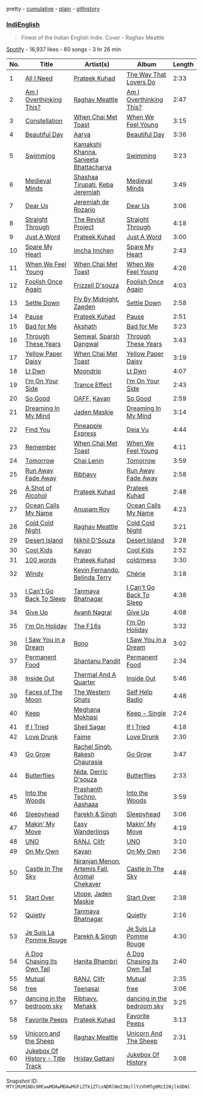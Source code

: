 pretty - [cumulative](/playlists/cumulative/37i9dQZF1DX6sDj4CL6UK6.md) - [plain](/playlists/plain/37i9dQZF1DX6sDj4CL6UK6) - [githistory](https://github.githistory.xyz/mackorone/spotify-playlist-archive/blob/main/playlists/plain/37i9dQZF1DX6sDj4CL6UK6)

### [IndiEnglish](https://open.spotify.com/playlist/37i9dQZF1DX6sDj4CL6UK6)

> Finest of the Indian English Indie\. Cover \- Raghav Meattle

[Spotify](https://open.spotify.com/user/spotify) - 16,937 likes - 60 songs - 3 hr 26 min

| No. | Title | Artist(s) | Album | Length |
|---|---|---|---|---|
| 1 | [All I Need](https://open.spotify.com/track/47hXMyQDGW8sA1NGqmFL7h) | [Prateek Kuhad](https://open.spotify.com/artist/0tC995Rfn9k2l7nqgCZsV7) | [The Way That Lovers Do](https://open.spotify.com/album/4WLh56ZjwINYBNhaxLvEhA) | 2:33 |
| 2 | [Am I Overthinking This?](https://open.spotify.com/track/0nHm0hPOwDYwwCbZUs0XKv) | [Raghav Meattle](https://open.spotify.com/artist/7lTlD9L3QhfOH13Z0n1ibN) | [Am I Overthinking This?](https://open.spotify.com/album/54UsiUkSKRfIkSc7qPAhn1) | 2:47 |
| 3 | [Constellation](https://open.spotify.com/track/17PGQK2meDHoEqSHnWmPJ1) | [When Chai Met Toast](https://open.spotify.com/artist/04hYGGSjYtLekuuJXEGrIl) | [When We Feel Young](https://open.spotify.com/album/1AvbjQPZdXfaJ91hdcoOQo) | 3:15 |
| 4 | [Beautiful Day](https://open.spotify.com/track/1mhBPosKQsDnyMtJRCVkDf) | [Aarya](https://open.spotify.com/artist/0hiGMrsjO7uwlfNq4NS7wf) | [Beautiful Day](https://open.spotify.com/album/2Xp0U1Ug2UXkCZhlKEsh4I) | 3:36 |
| 5 | [Swimming](https://open.spotify.com/track/0jf7Z8WEKagWMyIIqioial) | [Kamakshi Khanna](https://open.spotify.com/artist/1HMOlfBc4CK1WXcIeNnLPq), [Sanjeeta Bhattacharya](https://open.spotify.com/artist/4Kz7utJFZMqzO9lS4mfgvc) | [Swimming](https://open.spotify.com/album/4cmTN5VnKA4aMvsMv0IzTQ) | 3:23 |
| 6 | [Medieval Minds](https://open.spotify.com/track/5rhCzgfI1KYJJeCRvb10Kw) | [Shashaa Tirupati](https://open.spotify.com/artist/12CpR4SNDzVIlDoPSeNFeW), [Keba Jeremiah](https://open.spotify.com/artist/6DkjwBFBsTAzEo9M5HCI9c) | [Medieval Minds](https://open.spotify.com/album/4Wu97w4VsQIhIZ1br2Modf) | 3:49 |
| 7 | [Dear Us](https://open.spotify.com/track/1Yt5Jo4jR1eLpxAj05vCvN) | [Jeremiah de Rozario](https://open.spotify.com/artist/77JtYqejZiIOtqTfrtadna) | [Dear Us](https://open.spotify.com/album/3cauT2XM9GVuKgnv0uUEtm) | 3:06 |
| 8 | [Straight Through](https://open.spotify.com/track/7f6Neegr5RGVQlJlBXfFpX) | [The Revisit Project](https://open.spotify.com/artist/2yBkLqum2uhfESXbRF9eD9) | [Straight Through](https://open.spotify.com/album/32fagwM4LQVX8UmxSfQK3w) | 4:18 |
| 9 | [Just A Word](https://open.spotify.com/track/4iP7HF6dhCmvXOk6pHnX9u) | [Prateek Kuhad](https://open.spotify.com/artist/0tC995Rfn9k2l7nqgCZsV7) | [Just A Word](https://open.spotify.com/album/6vsFUU0gYqbQVoV2tiz94v) | 3:00 |
| 10 | [Spare My Heart](https://open.spotify.com/track/5jjnLuRNoiLsk2Ew7of6rI) | [Imcha Imchen](https://open.spotify.com/artist/279G7M1MozdYogR2qrcMtA) | [Spare My Heart](https://open.spotify.com/album/4yF6GYnhCa6GZvLBujpp0D) | 2:43 |
| 11 | [When We Feel Young](https://open.spotify.com/track/5GJPqaqlCSN19ReZ3Hmue4) | [When Chai Met Toast](https://open.spotify.com/artist/04hYGGSjYtLekuuJXEGrIl) | [When We Feel Young](https://open.spotify.com/album/3rvRY86fVViOvc7ry7IZWq) | 4:26 |
| 12 | [Foolish Once Again](https://open.spotify.com/track/5fv2dx3jfxxX8Gqvzl6TjI) | [Frizzell D'souza](https://open.spotify.com/artist/17j8WfojaUlIDrnDG7IfIQ) | [Foolish Once Again](https://open.spotify.com/album/2F8nmRroxmD3yHbnFiN1tV) | 4:03 |
| 13 | [Settle Down](https://open.spotify.com/track/57mB16Xs06a7xpmtazYuLi) | [Fly By Midnight](https://open.spotify.com/artist/4rQTEdG6hDVOlDUFKs9EjZ), [Zaeden](https://open.spotify.com/artist/5lMNphVhMLvhFmTWiKiLA2) | [Settle Down](https://open.spotify.com/album/56gEUYYtzrS7DHlsF5q7k5) | 2:58 |
| 14 | [Pause](https://open.spotify.com/track/5h1L6nOR9QYXeeNW14aeus) | [Prateek Kuhad](https://open.spotify.com/artist/0tC995Rfn9k2l7nqgCZsV7) | [Pause](https://open.spotify.com/album/3vKSAwLbfwXygEiGH1vpvs) | 2:51 |
| 15 | [Bad for Me](https://open.spotify.com/track/4h5YzicLLdtt8NSRU8cRmF) | [Akshath](https://open.spotify.com/artist/35XjIi7RK4ckjgBrE6CcQo) | [Bad for Me](https://open.spotify.com/album/6I3uThRU2DxXUG7HlQJn2a) | 3:23 |
| 16 | [Through These Years](https://open.spotify.com/track/34OnHRNEwBUIzICP1FulTO) | [Semwal](https://open.spotify.com/artist/0uNhaTjKYwyBEKJoG7gPjq), [Sparsh Dangwal](https://open.spotify.com/artist/1SClATlfgXE2qlr4FcEhUS) | [Through These Years](https://open.spotify.com/album/2i4UWMCrYHyvV1pSllSDpu) | 3:43 |
| 17 | [Yellow Paper Daisy](https://open.spotify.com/track/5aQe0faFOjeskrHwpleXLJ) | [When Chai Met Toast](https://open.spotify.com/artist/04hYGGSjYtLekuuJXEGrIl) | [Yellow Paper Daisy](https://open.spotify.com/album/13ATYLc7i4HuNbQrAEawOH) | 3:19 |
| 18 | [Lt Dwn](https://open.spotify.com/track/4f1spv2bssB5VP9VGgzH1i) | [Moondrip](https://open.spotify.com/artist/4nDtB3eC5cOCiA27wYqDTh) | [Lt Dwn](https://open.spotify.com/album/5ldsw3j4SYLuTmtc4jLWGm) | 4:07 |
| 19 | [I’m On Your Side](https://open.spotify.com/track/5NUFanXmuh51dgRQ18xRAQ) | [Trance Effect](https://open.spotify.com/artist/21P08lfKfkMN14Fs25E93A) | [I’m On Your Side](https://open.spotify.com/album/0rW3Lx8FykpGzsp2d3AZkE) | 2:43 |
| 20 | [So Good](https://open.spotify.com/track/0CawrCDxkBgaR2ImcpQYMm) | [OAFF](https://open.spotify.com/artist/2k66ibJfgMigF5QWqUgLyR), [Kayan](https://open.spotify.com/artist/3lfolnS8yn0VWK2FKM0hWs) | [So Good](https://open.spotify.com/album/7zp2nLduPlDbfn9ejFTuZE) | 2:59 |
| 21 | [Dreaming In My Mind](https://open.spotify.com/track/5d0vzUSG3l87BRtGR726RN) | [Jaden Maskie](https://open.spotify.com/artist/14GDCPY8cDyxLReAEXiNt0) | [Dreaming In My Mind](https://open.spotify.com/album/1pCyN5L4pRaw7l0ouq9AFF) | 3:14 |
| 22 | [Find You](https://open.spotify.com/track/0fxrvyjyQ8Eht15dSh6wa5) | [Pineapple Express](https://open.spotify.com/artist/68l0QuZV2CAaQqXP4o75fn) | [Deja Vu](https://open.spotify.com/album/2I7m8ajkcmyuaYWdVG2VoC) | 4:44 |
| 23 | [Remember](https://open.spotify.com/track/3cqeFHqx2y05J7skmbc743) | [When Chai Met Toast](https://open.spotify.com/artist/04hYGGSjYtLekuuJXEGrIl) | [When We Feel Young](https://open.spotify.com/album/1AvbjQPZdXfaJ91hdcoOQo) | 4:11 |
| 24 | [Tomorrow](https://open.spotify.com/track/7IrCTxnRCyhLhTYEf729Ni) | [Chai Lenin](https://open.spotify.com/artist/3yG7K52cBqJ7HPqrNKsAF3) | [Tomorrow](https://open.spotify.com/album/46ergrjBnO4VMGR4gc6HbS) | 3:59 |
| 25 | [Run Away Fade Away](https://open.spotify.com/track/5HhVt8U5NqH4zzOgfNESFx) | [Ribhavv](https://open.spotify.com/artist/01nF5O4sTf8RDuec39ZPnp) | [Run Away Fade Away](https://open.spotify.com/album/1hWKy5EBlTQU2E8JnZvrtv) | 2:58 |
| 26 | [A Shot of Alcohol](https://open.spotify.com/track/5RjOdVrGkXEo1hEaAlHgq4) | [Prateek Kuhad](https://open.spotify.com/artist/0tC995Rfn9k2l7nqgCZsV7) | [Prateek Kuhad](https://open.spotify.com/album/2XgppkF85xmQ2zCUqpuCjb) | 2:48 |
| 27 | [Ocean Calls My Name](https://open.spotify.com/track/0E6j1oe4eGdjtb039vhXq8) | [Anupam Roy](https://open.spotify.com/artist/5LZ894xYE9MG1sal0gjt5L) | [Ocean Calls My Name](https://open.spotify.com/album/554nCrw78BshclRnREAjUV) | 4:23 |
| 28 | [Cold Cold Night](https://open.spotify.com/track/7yHpjfYiFCKs0pFSUndEuI) | [Raghav Meattle](https://open.spotify.com/artist/7lTlD9L3QhfOH13Z0n1ibN) | [Cold Cold Night](https://open.spotify.com/album/1WuSRJC0L115CkTTMOCTuy) | 3:21 |
| 29 | [Desert Island](https://open.spotify.com/track/4v4lyqBQuvFyIzPkrVX1xQ) | [Nikhil D'Souza](https://open.spotify.com/artist/39fT56OHEL2E98zDKrqBsC) | [Desert Island](https://open.spotify.com/album/0FOG8vBG0OfDwFVfKDwf29) | 3:28 |
| 30 | [Cool Kids](https://open.spotify.com/track/4EARhoKrvwopHfqiEd4xSo) | [Kayan](https://open.spotify.com/artist/3lfolnS8yn0VWK2FKM0hWs) | [Cool Kids](https://open.spotify.com/album/2nFDQjOYZqRB7THcM5eEqs) | 2:52 |
| 31 | [100 words](https://open.spotify.com/track/5tJqtSvAfTJkMrV4Wst4Le) | [Prateek Kuhad](https://open.spotify.com/artist/0tC995Rfn9k2l7nqgCZsV7) | [cold/mess](https://open.spotify.com/album/6FzicG6wlKHogiRaGAbvBK) | 3:30 |
| 32 | [Windy](https://open.spotify.com/track/24eAf2cgB8ZQbaxE1HaygY) | [Kevin Fernando](https://open.spotify.com/artist/0hLMKcdVjEseHo45rgzeIq), [Belinda Terry](https://open.spotify.com/artist/01r8UcTZF5qe9aodd9ypsx) | [Chérie](https://open.spotify.com/album/3VpTYKbea17lRbiCHob5ov) | 3:18 |
| 33 | [I Can't Go Back To Sleep](https://open.spotify.com/track/6Ni5Bvv11v0KvqFddmUJC9) | [Tanmaya Bhatnagar](https://open.spotify.com/artist/1kzKlwoZunQPBWRLCZ7ZvS) | [I Can't Go Back To Sleep](https://open.spotify.com/album/7F52Qrxl2V5moUvEHf5hAc) | 4:38 |
| 34 | [Give Up](https://open.spotify.com/track/41b1nydaPsdAn4R3sqoVWu) | [Avanti Nagral](https://open.spotify.com/artist/2Wwa2Sov84hVY7Hxfqu71Y) | [Give Up](https://open.spotify.com/album/17GJjmUe6dkPDRN1DCOv3t) | 4:08 |
| 35 | [I'm On Holiday](https://open.spotify.com/track/7ywG4HmmsUCoM2g88z1D0f) | [The F16s](https://open.spotify.com/artist/5PVlXEAvlt6SfYpWBYTM4C) | [I'm On Holiday](https://open.spotify.com/album/618dFbVK7B8HN1dLHuj8Nw) | 3:32 |
| 36 | [I Saw You in a Dream](https://open.spotify.com/track/7mYEYvpOp49czRGOlQus9F) | [Rono](https://open.spotify.com/artist/7nAIsV0i8kg2XRCK14YUB6) | [I Saw You in a Dream](https://open.spotify.com/album/33p2rB65gI3GQDxw0XdOzw) | 3:02 |
| 37 | [Permanent Food](https://open.spotify.com/track/2tt1Q2eYTrMl7fhfPqOGlG) | [Shantanu Pandit](https://open.spotify.com/artist/0s6UCPuypDgqfdqp0bypNG) | [Permanent Food](https://open.spotify.com/album/4mwKW9CZbncuZCitTBQbRc) | 2:34 |
| 38 | [Inside Out](https://open.spotify.com/track/7LIAu8r9Zv92LF8ZpKq5Zn) | [Thermal And A Quarter](https://open.spotify.com/artist/6lF7uyAQEbDrnFNAXyyQQ6) | [Inside Out](https://open.spotify.com/album/414ncNsZZbp83LU3VtH8n2) | 5:46 |
| 39 | [Faces of The Moon](https://open.spotify.com/track/3ojKMFsQjJC2vx9h5c3RNB) | [The Western Ghats](https://open.spotify.com/artist/3vX5K7r9Icdjsrlax4FzWv) | [Self Help Radio](https://open.spotify.com/album/7BcuPEUyxXNmRjRIlFX24v) | 4:48 |
| 40 | [Keep](https://open.spotify.com/track/4eYkUYICxHoejgygQmBZR9) | [Meghana Mokhasi](https://open.spotify.com/artist/1o2ZuDHSBbuSRRdPiBaSGW) | [Keep \- Single](https://open.spotify.com/album/0VlDd0PvwmbCvCZO4qGcK5) | 2:24 |
| 41 | [If I Tried](https://open.spotify.com/track/1GBzKGW8kLGhL6eMPZRly8) | [Sheil Sagar](https://open.spotify.com/artist/2PEzZphNZ2CtfL7V8j9AWy) | [If I Tried](https://open.spotify.com/album/7tAEmbfsN6V6fwnULj3rrd) | 4:18 |
| 42 | [Love Drunk](https://open.spotify.com/track/7Lek6TgDH6aEi6jdDuEeaC) | [Faime](https://open.spotify.com/artist/6bNCZ9mUA7Qpg8Vu6WGox4) | [Love Drunk](https://open.spotify.com/album/4InhKcOEUc6o8aj9ty30lO) | 2:30 |
| 43 | [Go Grow](https://open.spotify.com/track/4XSTKp0ndMNj4RTvfOAlzW) | [Rachel Singh](https://open.spotify.com/artist/4yrsPV1KOPO7GTR1Dlds8V), [Rakesh Chaurasia](https://open.spotify.com/artist/10LLaI6A4jACT6M5ddEEFg) | [Go Grow](https://open.spotify.com/album/2m0HEB5QkPWqeaf4V133JM) | 3:47 |
| 44 | [Butterflies](https://open.spotify.com/track/033GYoHqCnmfr1LTqyViIl) | [Nida](https://open.spotify.com/artist/3uJI2m1BhqeAmoYBzRcuLs), [Derric D'souza](https://open.spotify.com/artist/5d5eoKkR83aVdBq4CCHG1b) | [Butterflies](https://open.spotify.com/album/19Yi3gxMj8QCiA6zUcGi2N) | 2:33 |
| 45 | [Into the Woods](https://open.spotify.com/track/6tS5yFBtVzDEAsbgk4DONu) | [Prashanth Techno](https://open.spotify.com/artist/4JFVZaGeqeKsZTec9xdUwc), [Aashaaa](https://open.spotify.com/artist/5JSviKyDNcTH0oLphFrpVx) | [Into the Woods](https://open.spotify.com/album/3jwR7GNB7jLzHO18nVAzdu) | 3:59 |
| 46 | [Sleepyhead](https://open.spotify.com/track/5WppvSzsJBoQhT6V8HV9U8) | [Parekh & Singh](https://open.spotify.com/artist/5HyacDSdBkCTDOBoX49ayp) | [Sleepyhead](https://open.spotify.com/album/3fw8NcJqdA53NtZHGzU6cS) | 3:06 |
| 47 | [Makin' My Move](https://open.spotify.com/track/7FQ8a1PJLyQkiJCeI8MTVD) | [Easy Wanderlings](https://open.spotify.com/artist/2hfWu4We2fbIRY9kClxBHT) | [Makin' My Move](https://open.spotify.com/album/150hkUZW2dWT2CEDvk5UA1) | 4:19 |
| 48 | [UNO](https://open.spotify.com/track/6Fsp0QzecAzkHEJn1QInU8) | [RANJ](https://open.spotify.com/artist/1vR6C8xoVTgy9yVRsCsr7H), [Clifr](https://open.spotify.com/artist/1o9ja4Dha8IqKI3e5DpH14) | [UNO](https://open.spotify.com/album/6OZef64g2SeanHZyzsaLiW) | 3:10 |
| 49 | [On My Own](https://open.spotify.com/track/12jHntVUvHSFiXiLW1eaVy) | [Kayan](https://open.spotify.com/artist/3lfolnS8yn0VWK2FKM0hWs) | [On My Own](https://open.spotify.com/album/3IpkOKy7xlKRyJ8TNZGOz0) | 2:36 |
| 50 | [Castle In The Sky](https://open.spotify.com/track/7IXkNPrfMWjigapPfs1BoL) | [Niranjan Menon](https://open.spotify.com/artist/3U14e8ytLENdFrJLKArp7d), [Artemis Fall](https://open.spotify.com/artist/2MTUquJfZa080O7BQoDBgu), [Aromal Chekaver](https://open.spotify.com/artist/730w8BmSWsTCB4sBCnBkFa) | [Castle In The Sky](https://open.spotify.com/album/4JYNyfvDS7So6b0HmnAZ2i) | 4:48 |
| 51 | [Start Over](https://open.spotify.com/track/00o6tjjeGukLZiL6E42Oki) | [Utope](https://open.spotify.com/artist/7vv9ZatuDKlxihVvSbLHbN), [Jaden Maskie](https://open.spotify.com/artist/14GDCPY8cDyxLReAEXiNt0) | [Start Over](https://open.spotify.com/album/4uAIRF3atS9Oy6xxmVoFdC) | 2:38 |
| 52 | [Quietly](https://open.spotify.com/track/3aJDhov9eiYdUHCVaikyT9) | [Tanmaya Bhatnagar](https://open.spotify.com/artist/1kzKlwoZunQPBWRLCZ7ZvS) | [Quietly](https://open.spotify.com/album/4bkS3W1Ytu01CF01e8ZBFn) | 2:16 |
| 53 | [Je Suis La Pomme Rouge](https://open.spotify.com/track/5HzPAB3IWjlH1KHDoTuv9P) | [Parekh & Singh](https://open.spotify.com/artist/5HyacDSdBkCTDOBoX49ayp) | [Je Suis La Pomme Rouge](https://open.spotify.com/album/071Ym9vm31HXWiF14VARnv) | 4:30 |
| 54 | [A Dog Chasing Its Own Tail](https://open.spotify.com/track/4DfmnGTcqwD5C7VtNY9AtX) | [Hanita Bhambri](https://open.spotify.com/artist/3Y5nIabMJLTsWgW6Jqdn7n) | [A Dog Chasing Its Own Tail](https://open.spotify.com/album/0WFwYv6lASwvE4GfM62UxP) | 2:40 |
| 55 | [Mutual](https://open.spotify.com/track/25T9KzOqSe44j3nsWuKfiM) | [RANJ](https://open.spotify.com/artist/1vR6C8xoVTgy9yVRsCsr7H), [Clifr](https://open.spotify.com/artist/1o9ja4Dha8IqKI3e5DpH14) | [Mutual](https://open.spotify.com/album/5zjzWWpPmYwZVTTHXOL3Vy) | 2:35 |
| 56 | [free](https://open.spotify.com/track/6AZFB9yD5kyahBrPhv9i4E) | [Teenasai](https://open.spotify.com/artist/6xIdf78GSxt5FrRC4RC6Uj) | [free](https://open.spotify.com/album/6x5uvmf4EOslQGWPOREQEf) | 3:06 |
| 57 | [dancing in the bedroom sky](https://open.spotify.com/track/6pszbuiSRAzNOUhKp2X8Fs) | [Ribhavv](https://open.spotify.com/artist/01nF5O4sTf8RDuec39ZPnp), [Mehakk](https://open.spotify.com/artist/5LwKjozJ2UXQ87xIFeCBdr) | [dancing in the bedroom sky](https://open.spotify.com/album/1NuPAPVolzg3Wd5UbCwWUp) | 3:25 |
| 58 | [Favorite Peeps](https://open.spotify.com/track/4dUOiTUovOCy91uztDlUp3) | [Prateek Kuhad](https://open.spotify.com/artist/0tC995Rfn9k2l7nqgCZsV7) | [Favorite Peeps](https://open.spotify.com/album/4i9rebiZc9xWUtX0QGJGoI) | 3:13 |
| 59 | [Unicorn and the Sheep](https://open.spotify.com/track/4YWeZa7AfJArkijVVq8ayc) | [Raghav Meattle](https://open.spotify.com/artist/7lTlD9L3QhfOH13Z0n1ibN) | [Unicorn And The Sheep](https://open.spotify.com/album/1Gd4ISqgkzf5WZHLjzUaHI) | 2:31 |
| 60 | [Jukebox Of History \- Title Track](https://open.spotify.com/track/5TckSQXTGcIBl17jE7yY0F) | [Hriday Gattani](https://open.spotify.com/artist/0xWGBvlwCBHAgXyR7TmPwp) | [Jukebox Of History](https://open.spotify.com/album/00xX5TjEFY70OoI3Vo1mXv) | 3:08 |

Snapshot ID: `MTY1MzM1NDc0MCwwMDAwMDAwMGFiZTk1ZTcxNDRlNmI3NzllYzVhMTg0MzI2NjlkODNl`
